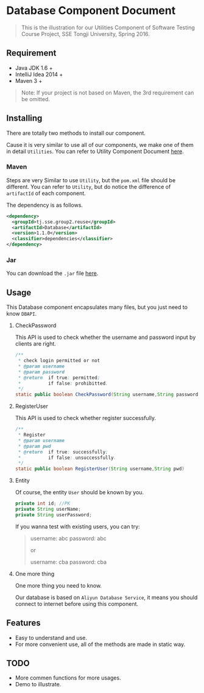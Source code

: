 # Database Component Document

> This is the illustration for our Utilities Component of Software Testing Course Project, SSE Tongji University, Spring 2016.

## Requirement

* Java JDK 1.6 +
* IntelliJ Idea 2014 +
* Maven 3 +

> Note: If your project is not based on Maven, the 3rd requirement can be omitted.

## Installing

There are totally two methods to install our component.

Cause it is very similar to use all of our components, we make one of them in detail `Utilities`. You can refer to Utility Component Document [here](https://github.com/anzhehong/Software-Reuse/blob/master/Components/Utilities/Utilities%20Component%20Document.md).

### Maven

Steps are very Similar to use `Utility`, but the `pom.xml` file should be different. You can refer to `Utility`, but do notice the difference of `artifactId` of each component.

The dependency is as follows.
```xml
<dependency>
  <groupId>tj.sse.group2.reuse</groupId>
  <artifactId>Database</artifactId>
  <version>1.1.0</version>
  <classifier>dependencies</classifier>
</dependency>
```

### Jar

You can download the `.jar` file [here](http://7xsf2g.com1.z0.glb.clouddn.com/jar0414_Database-1.0-SNAPSHOT-jar-with-dependencies.jar).

## Usage

This Database component encapsulates many files, but you just need to know `DBAPI`.

1. CheckPassword

	This API is used to check whether the username and password input by clients are right. 
	
	```java
	/**
     * check login permitted or not
     * @param username
     * @param password
     * @return  if true: permitted; 
     * 		    if false: prohibitted.
     */
    static public boolean CheckPassword(String username,String password)
	```

2. RegisterUser

	This API is used to check whether register successfully.
	
	```java
	/**
     * Register
     * @param username
     * @param pwd
     * @return  if true: successfully; 
     * 		    if false: unsuccessfully.
     */
    static public boolean RegisterUser(String username,String pwd)
	```


3. Entity

	Of course, the entity `User` should be known by you.

	```java
	private int id; //PK
	private String userName;
	private String userPassword;
	```	

	If you wanna test with existing users, you can try:
	> username: abc		password: abc
	> 
	> or
	> 
	> username: cba		password: cba

4. One more thing

	One more thing you need to know. 
	
	Our database is based on `Aliyun Database Service`, it means you should connect to internet before using this component.

## Features

* Easy to understand and use.
* For more convenient use, all of the methods are made in static way.

## TODO

* More commen functions for more usages.
* Demo to illustrate.